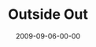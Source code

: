 ---
layout: message
category: message
series: "Inside Out"
title: "Outside Out"
date: 2009-09-06-00-00
message_id: 580
audio-description: "Brian Tome talks with Bret Sims, Jean-Robert Cadet and Joan Conn about some of the great things happening outside of crossroads."
audio: "http://s3.amazonaws.com/crossroadsaudiomessages/InsideOut4.mp3"
audio-title: "Outside Out"
audio-duration: "35:40"
video-description: "Brian Tome talks with Bret Sims, Jean-Robert Cadet and Joan Conn about some of the great things happening outside of crossroads."
video-title: "Outside Out"
video: "https://s3.amazonaws.com/crossroadsvideomessages/InsideOut4.mp4"
video-poster: "https://www.crossroads.net/uploadedfiles/InsideOut4-still.jpg"
program-description: ""
program: "http://www.crossroads.net/players/media/hq/0905_06Program.pdf"
program-title: "Outside Out (Program)"
---